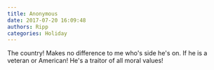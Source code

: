 ```yaml
---
title: Anonymous
date: 2017-07-20 16:09:48
authors: Ripp
categories: Holiday
---
```


 The country!  Makes no difference to me who's side he's on. If he is a veteran or American!  He's a traitor of all moral values!